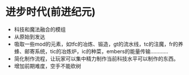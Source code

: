 # 进步时代(前进纪元)
- 科技和魔法融合的模组
- 从原始到发达
- 吸取一些mod的元素，如tfc的冶炼、锻造，gt的流水线，tc的注魔，fr的养蜂、邮寄系统，tic的冶炼炉，ic的种菜，embers的能量传输…………
- 简化制作流程，让玩家可以集中精力制作当前科技水平可以制作的东西。
- 增加前期难度，空手不能砍树
